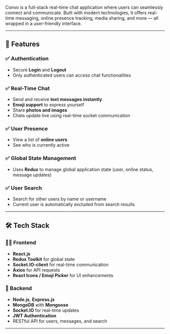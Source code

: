 Convo is a full-stack real-time chat application where users can seamlessly connect and communicate. Built with modern technologies, it offers real-time messaging, online presence tracking, media sharing, and more — all wrapped in a user-friendly interface.

---

## 🚀 Features

### ✅ Authentication
- Secure **Login** and **Logout**
- Only authenticated users can access chat functionalities

### ✅ Real-Time Chat
- Send and receive **text messages instantly**
- **Emoji support** to express yourself
- Share **photos and images**
- Chats update live using real-time socket communication

### ✅ User Presence
- View a list of **online users**
- See who is currently active

### ✅ Global State Management
- Uses **Redux** to manage global application state (user, online status, message updates)

### ✅ User Search
- Search for other users by name or username
- Current user is automatically excluded from search results

---

## 🛠 Tech Stack

### 👨‍💻 Frontend
- **React.js**
- **Redux Toolkit** for global state
- **Socket.IO-client** for real-time communication
- **Axios** for API requests
- **React Icons / Emoji Picker** for UI enhancements

### 🧠 Backend
- **Node.js**, **Express.js**
- **MongoDB** with **Mongoose**
- **Socket.IO** for real-time updates
- **JWT Authentication**
- RESTful API for users, messages, and search

---

